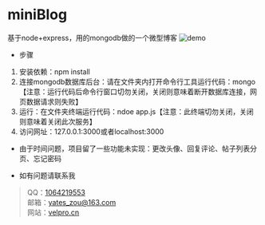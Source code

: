 # miniBlog
基于node+express，用的mongodb做的一个微型博客
![demo](https://s1.ax1x.com/2020/10/14/04TtYt.png)

+ 步骤
 1. 安装依赖：npm install
 2. 连接mongodb数据库后台：请在文件夹内打开命令行工具运行代码：mongo【注意：运行代码后命令行窗口切勿关闭，关闭则意味着断开数据库连接，网页数据请求则失败】
 3. 运行：在文件夹终端运行代码：ndoe app.js【注意：此终端切勿关闭，关闭则意味着关闭此次服务】
 4. 访问网址：127.0.0.1:3000或者localhost:3000

+ 由于时间问题，项目留了一些功能未实现：更改头像、回复评论、帖子列表分页、忘记密码
 
+ 如有问题请联系我
> QQ：[1064219553](http://wpa.qq.com/msgrd?v=3&uin=1064219553&site=qq&menu=yes)  
> 邮箱：[yates_zou@163.com](mailto:yates_zou@163.com)  
> 网站：[velpro.cn](https://www.velpro.cn/)
